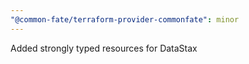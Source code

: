 ```yaml
---
"@common-fate/terraform-provider-commonfate": minor
---
```


Added strongly typed resources for DataStax
